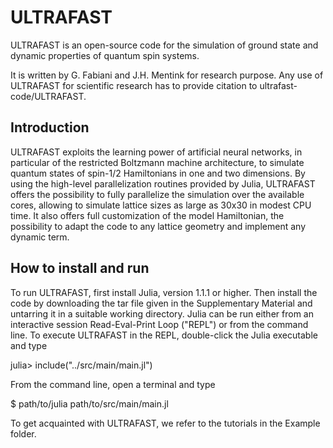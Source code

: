 # ULTRAFAST

ULTRAFAST is an open-source code for the simulation of ground state and dynamic
properties of quantum spin systems.
 
It is written by G. Fabiani and J.H. Mentink for research purpose. Any use of ULTRAFAST for scientific research has to provide citation to ultrafast-code/ULTRAFAST.


## Introduction

ULTRAFAST exploits the learning power of artificial neural networks, in particular of the restricted Boltzmann machine architecture, to simulate quantum states of spin-1/2 Hamiltonians in one and two dimensions. By using the high-level parallelization routines provided by Julia, ULTRAFAST offers the possibility to fully parallelize the simulation over the available cores, allowing to simulate lattice sizes as large as 30x30 in modest CPU time. It also offers full customization of the model Hamiltonian, the possibility to adapt the code to any lattice geometry and implement any dynamic term.

## How to install and run
To run ULTRAFAST, first install Julia, version 1.1.1 or higher. Then install the code by 
downloading the tar file given in the Supplementary Material and untarring it in 
a suitable working directory. Julia can be run either from an interactive session
Read-Eval-Print Loop ("REPL")  or from the command line. To execute ULTRAFAST
in the REPL, double-click the Julia executable and type

julia> include("../src/main/main.jl")

From the command line, open a terminal and type

$ path/to/julia   path/to/src/main/main.jl

To get acquainted with ULTRAFAST, we refer to the tutorials in the Example folder.
